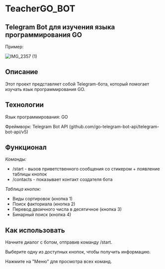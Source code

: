 # TeacherGO_BOT
## Telegram Bot для изучения языка программирования GO
Пример:

![IMG_2357 (1)](https://github.com/user-attachments/assets/2fa176b7-8241-47a5-bc9c-a46883fa0a8a)


## Описание
Этот проект представляет собой Telegram-бота, который помогает изучать язык программирования GO. 

## Технологии
Язык программирования: GO

Фреймворк: Telegram Bot API (github.com/go-telegram-bot-api/telegram-bot-api/v5)

## Функционал

_Команды:_

- /start - вызов приветственного сообщения со стикером + появление таблицы кнопок
- /contacts - показывает контакт создателя бота

_Таблица кнопок:_

- Виды сортировок (кнопка 1)
- Поиск факториала (кнопка 2)
- Перевод двоичного числа в десятичное (кнопка 3)
- Бинарный поиск (кнопка 4)
  
## Как использовать

Начните диалог с ботом, отправив команду /start.

Выберите одну из доступных кнопок, чтобы получить информацию.

Нажмите на "Меню" для просмотра всех команд.

